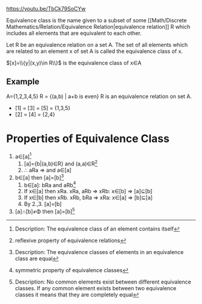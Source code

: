 https://youtu.be/TbCk79SoCYw

Equivalence class is the name given to a subset of some [[Math/Discrete Mathematics/Relation/Equivalence Relation|equivalence relation]] R which includes all elements that are equivalent to each other.

Let R be an equivalence relation on a set A.  The set of all elements which are related to an element x of set A is called the equivalence class of x.

$[x]=\\{y|(x,y)\in R\\}$ is the equivalence class of x∈A

## Example
A={1,2,3,4,5}
R = {(a,b) | a+b is even}
R is an equivalence relation on set A.
* \[1\]  = \[3\] = \[5\] = {1,3,5}
*  \[2\] = \[4\] = {2,4}

# Properties of Equivalence Class
1. a∈\[a\][^1]
	1. \[a\]={b|(a,b)∈R} and (a,a)∈R[^5]
	2. ∴ aRa ⇒ and a∈\[a\]
2. b∈\[a\] then \[a\]=\[b\][^2]
	1. b∈\[a\]: bRa and aRb[^3]
	2. If x∈\[a\] then xRa. xRa, aRb ⇒ xRb: x∈\[b\] ⇒ \[a\]⊆\[b\]
	3. If x∈\[b\] then xRb. xRb, bRa ⇒ xRa: x∈\[a\] ⇒ \[b\]⊆\[a\]
	4. By 2.,3. \[a\]=\[b\]
3. \[a\]∩\[b\]≠Φ then \[a\]=\[b\][^4]

[^1]: Description: The equivalence class of an element contains itself
[^2]: Description: The equivalence classes of elements in an equivalence class are equal
[^3]: symmetric property of equivalence classes
[^4]: Description: No common elements exist between different equivalence classes. If any common element exists between two equivalence classes it means that they are completely equal
[^5]: reflexive property of equivalence relations